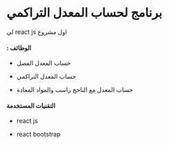 # برنامج لحساب المعدل التراكمي

لي react js  اول مشروع   

#### : الوظائف

- حساب المعدل الفصل 

- حساب المعدل التراكمي 

- حساب المعدل مع الناجح راسب والمواد المعادة





#### التقنيات المستخدمة

- react js

- react bootstrap


